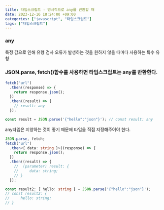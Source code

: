```yaml
---
title: 타입스크립트 - 명시적으로 any를 반환할 때
date: 2023-12-16 18:24:00 +09:00
categories: ["javascript", "타입스크립트"]
tags: ["타입스크립트"]
---
```


### any

특정 값으로 인해 유형 검사 오류가 발생하는 것을 원하지 않을 때마다 사용하는 특수 유형

### JSON.parse, fetch()함수를 사용하면 타입스크립트는 any를 반환한다.

```ts
fetch("url")
  .then((response) => {
    return response.json();
  })
  .then((result) => {
    // result: any
  });

const result = JSON.parse('{"hello":"json"}'); // const result: any
```

any타입은 지양하는 것이 좋기 때문에 타입을 직접 지정해주어야 한다.

```ts
JSON.parse, fetch;
fetch("url")
  .then<{ data: string }>((response) => {
    return response.json();
  })
  .then((result) => {
    //  (parameter) result: {
    //     data: string;
    // }
  });

const result2: { hello: string } = JSON.parse('{"hello":"json"}');
// const result2: {
//     hello: string;
// }
```
